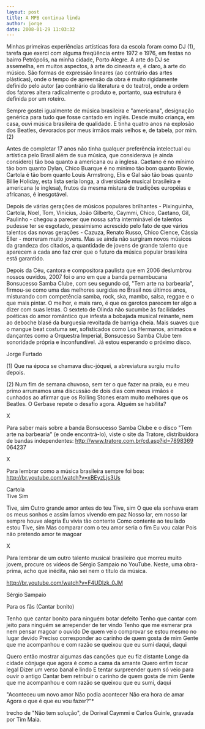 ```yaml
---
layout: post
title: A MPB continua linda
author: jorge
date: 2008-01-29 11:03:32
---
```

Minhas primeiras experiências artísticas fora da escola foram como DJ (1), tarefa que exerci com alguma freqüência entre 1972 e 1976, em festas no bairro Petrópolis, na minha cidade, Porto Alegre. A arte do DJ se assemelha, em muitos aspectos, à arte do cineasta e, é claro, à arte do músico. São formas de expressão lineares (ao contrário das artes plásticas), onde o tempo de apreensão da obra é muito rigidamente definido pelo autor (ao contrário da literatura e do teatro), onde a ordem dos fatores altera radicalmente o produto e, portanto, sua estrutura é definida por um roteiro.

Sempre gostei igualmente de música brasileira e "americana", designação genérica para tudo que fosse cantado em inglês. Desde muito criança, em casa, ouvi música brasileira de qualidade. E tinha quatro anos na explosão dos Beatles, devorados por meus irmãos mais velhos e, de tabela, por mim. (2)

Antes de completar 17 anos não tinha qualquer preferência intelectual ou artística pelo Brasil além de sua música, que considerava (e ainda considero) tão boa quanto a americana ou a inglesa. Caetano é no mínimo tão bom quanto Dylan, Chico Buarque é no mínimo tão bom quanto Bowie, Cartola é tão bom quanto Louis Armstrong, Elis e Gal são tão boas quanto Billie Holiday, esta lista seria longa, a diversidade musical brasileira e americana (e inglesa), frutos da mesma mistura de tradições européias e africanas, é inesgotável.

Depois de várias gerações de músicos populares brilhantes - Pixinguinha, Cartola, Noel, Tom, Vinícius, João Gilberto, Caymmi, Chico, Caetano, Gil, Paulinho - chegou a parecer que nossa safra interminável de talentos pudesse ter se esgotado, pessimismo acrescido pelo fato de que vários talentos das novas gerações - Cazuza, Renato Russo, Chico Cience, Cássia Eller - morreram muito jovens. Mas se ainda não surgiram novos músicos da grandeza dos citados, a quantidade de jovens de grande talento que aparecem a cada ano faz crer que o futuro da música popular brasileira está garantido.

Depois da Céu, cantora e compositora paulista que em 2006 deslumbrou nossos ouvidos, 2007 foi o ano em que a banda pernambucana Bonsucesso Samba Clube, com seu segundo cd, "Tem arte na barbearia", firmou-se como uma das melhores surgidas no Brasil nos últimos anos, misturando com competência samba, rock, ska, mambo, salsa, reggae e o que mais pintar. O melhor, e mais raro, é que os garotos parecem ter algo a dizer com suas letras. O sexteto de Olinda não sucumbe às facilidades poéticas do amor romântico que infesta a bobajada musical reinante, nem ao deboche blasé da burguesia revoltada de barriga cheia. Mais suaves que o mangue beat costuma ser, sofisticados como Los Hermanos, animados e dançantes como a Orquestra Imperial, Bonsucesso Samba Clube tem sonoridade própria e inconfundível. Já estou esperando o próximo disco.

Jorge Furtado

(1) Que na época se chamava disc-jóquei, a abreviatura surgiu muito depois.

(2) Num fim de semana chuvoso, sem ter o que fazer na praia, eu e meu primo arrumamos uma discussão de dois dias com meus irmãos e cunhados ao afirmar que os Rolling Stones eram muito melhores que os Beatles. O Gerbase repete o desafio agora. Alguém se habilita?

X

Para saber mais sobre a banda Bonsucesso Samba Clube e o disco "Tem arte na barbearia" (e onde encontrá-lo), viste o site da Tratore, distribuidora de bandas independentes:
http://www.tratore.com.br/cd.asp?id=7898369  064237

X

Para lembrar como a música brasileira sempre foi boa:
http://br.youtube.com/watch?v=xBEyzLjs3Us

Cartola\
Tive Sim

Tive, sim
Outro grande amor antes do teu
Tive, sim
O que ela sonhava eram os meus sonhos e assim
Íamos vivendo em paz
Nosso lar, em nosso lar sempre houve alegria
Eu vivia tão contente
Como contente ao teu lado estou
Tive, sim
Mas comparar com o teu amor seria o fim
Eu vou calar
Pois não pretendo amor te magoar

X

Para lembrar de um outro talento musical brasileiro que morreu muito jovem, procure os vídeos de Sérgio Sampaio no YouTube. Neste, uma obra-prima, acho que inédita, não sei nem o título da música.

http://br.youtube.com/watch?v=F4UDlzk_0JM

Sérgio Sampaio

Para os fãs (Cantar bonito)

Tenho que cantar bonito para ninguém botar defeito
Tenho que cantar com jeito para ninguém se arrepender de ter vindo
Tenho que me esmerar pra nem pensar magoar o ouvido
De quem veio comprovar se estou mesmo no lugar devido
Preciso corresponder ao carinho de quem gosta de mim
Gente que me acompanhou e com razão se queixou que eu sumi daqui, daqui

Quero então mostrar algumas das canções que eu fiz distante
Longe da cidade cônjuge que agora é como a cama da amante
Quero enfim tocar legal
Dizer um verso banal e lindo
E tentar surpreender quem só veio para ouvir o antigo
Cantar bem retribuir o carinho de quem gosta de mim
Gente que me acompanhou e com razão se queixou que eu sumi, daqui

"Aconteceu um novo amor
Não podia acontecer
Não era hora de amar
Agora o que é que eu vou fazer?"*

trecho de "Não tem solução", de Dorival Caymmi e Carlos Guinle, gravada por Tim Maia.